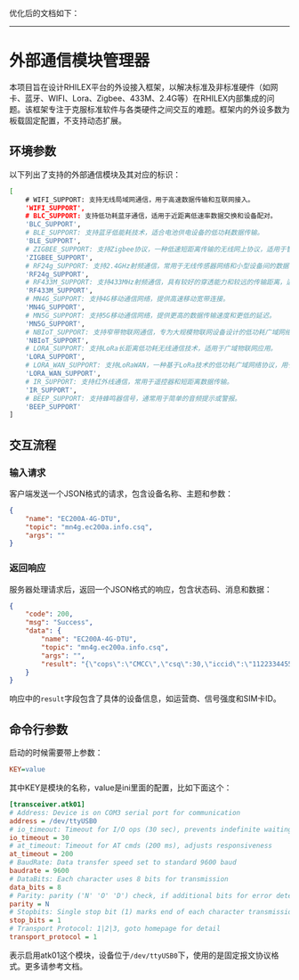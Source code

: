 <!--
 Copyright (C) 2024 wwhai

 This program is free software: you can redistribute it and/or modify
 it under the terms of the GNU Affero General Public License as
 published by the Free Software Foundation, either version 3 of the
 License, or (at your option) any later version.

 This program is distributed in the hope that it will be useful,
 but WITHOUT ANY WARRANTY; without even the implied warranty of
 MERCHANTABILITY or FITNESS FOR A PARTICULAR PURPOSE.  See the
 GNU Affero General Public License for more details.

 You should have received a copy of the GNU Affero General Public License
 along with this program.  If not, see <https://www.gnu.org/licenses/>.
-->

优化后的文档如下：

---

# 外部通信模块管理器

本项目旨在设计RHILEX平台的外设接入框架，以解决标准及非标准硬件（如网卡、蓝牙、WIFI、Lora、Zigbee、433M、2.4G等）在RHILEX内部集成的问题。该框架专注于克服标准软件与各类硬件之间交互的难题。框架内的外设多数为板载固定配置，不支持动态扩展。

## 环境参数

以下列出了支持的外部通信模块及其对应的标识：

```sh
[
    # WIFI_SUPPORT: 支持无线局域网通信，用于高速数据传输和互联网接入。
    'WIFI_SUPPORT',
    # BLC_SUPPORT: 支持低功耗蓝牙通信，适用于近距离低速率数据交换和设备配对。
    'BLC_SUPPORT',
    # BLE_SUPPORT: 支持蓝牙低能耗技术，适合电池供电设备的低功耗数据传输。
    'BLE_SUPPORT',
    # ZIGBEE_SUPPORT: 支持Zigbee协议，一种低速短距离传输的无线网上协议，适用于智能家居和工业自动化。
    'ZIGBEE_SUPPORT',
    # RF24g_SUPPORT: 支持2.4GHz射频通信，常用于无线传感器网络和小型设备间的数据传输。
    'RF24g_SUPPORT',
    # RF433M_SUPPORT: 支持433MHz射频通信，具有较好的穿透能力和较远的传输距离，适用于远距离无线控制。
    'RF433M_SUPPORT',
    # MN4G_SUPPORT: 支持4G移动通信网络，提供高速移动宽带连接。
    'MN4G_SUPPORT',
    # MN5G_SUPPORT: 支持5G移动通信网络，提供更高的数据传输速度和更低的延迟。
    'MN5G_SUPPORT',
    # NBIoT_SUPPORT: 支持窄带物联网通信，专为大规模物联网设备设计的低功耗广域网络技术。
    'NBIoT_SUPPORT',
    # LORA_SUPPORT: 支持LoRa长距离低功耗无线通信技术，适用于广域物联网应用。
    'LORA_SUPPORT',
    # LORA_WAN_SUPPORT: 支持LoRaWAN，一种基于LoRa技术的低功耗广域网络协议，用于物联网设备的长距离通信。
    'LORA_WAN_SUPPORT',
    # IR_SUPPORT: 支持红外线通信，常用于遥控器和短距离数据传输。
    'IR_SUPPORT',
    # BEEP_SUPPORT: 支持蜂鸣器信号，通常用于简单的音频提示或警报。
    'BEEP_SUPPORT'
]
```

## 交互流程

### 输入请求

客户端发送一个JSON格式的请求，包含设备名称、主题和参数：

```json
{
    "name": "EC200A-4G-DTU",
    "topic": "mn4g.ec200a.info.csq",
    "args": ""
}
```

### 返回响应

服务器处理请求后，返回一个JSON格式的响应，包含状态码、消息和数据：

```json
{
    "code": 200,
    "msg": "Success",
    "data": {
        "name": "EC200A-4G-DTU",
        "topic": "mn4g.ec200a.info.csq",
        "args": "",
        "result": "{\"cops\":\"CMCC\",\"csq\":30,\"iccid\":\"11223344556677\"}"
    }
}
```

响应中的`result`字段包含了具体的设备信息，如运营商、信号强度和SIM卡ID。

## 命令行参数
启动的时候需要带上参数：
```ini
KEY=value
```
其中KEY是模块的名称，value是ini里面的配置，比如下面这个：
```ini
[transceiver.atk01]
# Address: Device is on COM3 serial port for communication
address = /dev/ttyUSB0
# io_timeout: Timeout for I/O ops (30 sec), prevents indefinite waiting
io_timeout = 30
# at_timeout: Timeout for AT cmds (200 ms), adjusts responsiveness
at_timeout = 200
# BaudRate: Data transfer speed set to standard 9600 baud
baudrate = 9600
# DataBits: Each character uses 8 bits for transmission
data_bits = 8
# Parity: parity ('N' 'O' 'D') check, if additional bits for error detection
parity = N
# Stopbits: Single stop bit (1) marks end of each character transmission
stop_bits = 1
# Transport Protocol: 1|2|3, goto homepage for detail
transport_protocol = 1
```
表示启用atk01这个模块，设备位于`/dev/ttyUSB0`下，使用的是固定报文协议格式。更多请参考文档。